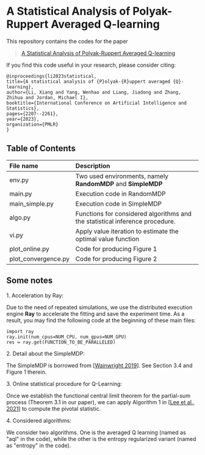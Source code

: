 # A Statistical Analysis of Polyak-Ruppert Averaged Q-learning

This repository contains the codes for the paper

> [A Statistical Analysis of Polyak-Ruppert Averaged Q-learning](https://arxiv.org/pdf/2112.14582.pdf)

If you find this code useful in your research, please consider citing:

    @inproceedings{li2023statistical,
    title={A statistical analysis of {P}olyak-{R}uppert averaged {Q}-learning},
    author={Li, Xiang and Yang, Wenhao and Liang, Jiadong and Zhang, Zhihua and Jordan, Michael I},
    booktitle={International Conference on Artificial Intelligence and Statistics},
    pages={2207--2261},
    year={2023},
    organization={PMLR}
    }

## Table of Contents
|File name   | Description |
| :-----       | :----       |
|env.py        | Two used environments, namely **RandomMDP** and **SimpleMDP**|
|main.py         | Execution code in RandomMDP   |
|main_simple.py   | Execution code in SimpleMDP |
|algo.py     | Functions for considered algorithms and the statistical inference procedure.|
|vi.py   | Apply value iteration to estimate the optimal value function |
|plot_online.py | Code for producing Figure 1|
|plot_convergence.py     | Code for producing Figure 2 |


## Some notes
1\. Acceleration by Ray: 

Due to the need of repeated simulations, we use the distributed execution engine **Ray** to accelerate the fitting and save the experiment time. 
As a result, you may find the following code at the beginning of these main files:

```
import ray
ray.init(num_cpus=NUM_CPU, num_gpus=NUM_GPU)
res = ray.get(FUNCTION_TO_BE_PARALLELED)
```

2\. Detail about the SimpleMDP:

The SimpleMDP is borrowed from [[Wainwright 2019](https://arxiv.org/pdf/1905.06265)]. See Section 3.4 and Figure 1 therein. 


3\. Online statistical procedure for Q-Learning:

Once we establish the functional central limit theorem for the partial-sum process (Theorem 3.1 in our paper), we can apply Algorithm 1 in [[Lee et al., 2021](https://arxiv.org/abs/2106.03156)] to compute the pivotal statistic.

4\. Considered algorithms:

We consider two algorithms. One is the averaged Q learning (named as "aql" in the code), while the other is the entropy regularized variant (named as "entropy" in the code).

